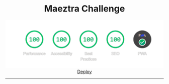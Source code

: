 <h1 align="center">
 Maeztra Challenge
</h1>

<div align="center">
  <img src='https://github.com/vagnermengali/serasa-challenge/blob/main/public/perfomace.webp'/>
</div>

<div align="center">
  <a href="https://maeztra-challenge-vagnermengali.vercel.app/" target="_blank">Deploy</a><!-- &nbsp;&nbsp;&nbsp;&nbsp;&nbsp; -->
<!--   <a href="https://pagespeed.web.dev/analysis/https-serasa-challenge-vagnermengali-vercel-app/a5i1ffpe59?form_factor=desktop"   target="_blank">Perfomace</a>&nbsp;&nbsp;&nbsp;&nbsp;&nbsp; -->
</div>

---
